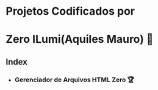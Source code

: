 # 					Projetos Codificados por 

# 					Zero ILumi(Aquiles Mauro) :wolf:

## Index

* ###  Gerenciador de Arquivos HTML Zero :trophy:

